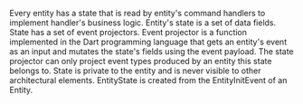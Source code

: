 Every entity has a state that is read by entity's command handlers to implement handler's business logic. Entity's state is a set of data fields. State has a set of event projectors. Event projector is a function implemented in the Dart programming language that gets an entity's event as an input and mutates the state's fields using the event payload. The state projector can only project event types produced by an entity this state belongs to. State is private to the entity and is never visible to other architectural elements. EntityState is created from the EntityInitEvent of an Entity.